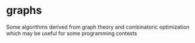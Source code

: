 graphs
======

Some algorithms derived from graph theory
 and combinatoric optimization which may be useful for some programming contests